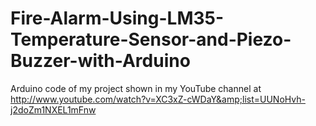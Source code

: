 Fire-Alarm-Using-LM35-Temperature-Sensor-and-Piezo-Buzzer-with-Arduino
======================================================================

Arduino code of my project shown in my YouTube channel at http://www.youtube.com/watch?v=XC3xZ-cWDaY&amp;list=UUNoHvh-j2doZm1NXEL1mFnw
